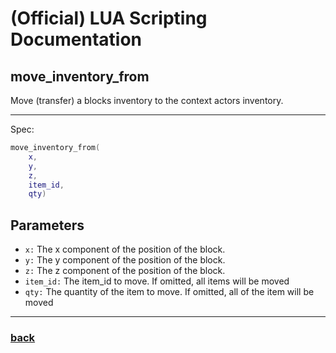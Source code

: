 
# (Official) LUA Scripting Documentation

## move_inventory_from

Move (transfer) a blocks inventory to the context actors inventory.

___

Spec:

```lua
move_inventory_from(
	x,
	y,
	z,
	item_id,
	qty)
```

## Parameters

- `x:` The x component of the position of the block.
- `y:` The y component of the position of the block.
- `z:` The z component of the position of the block.
- `item_id:` The item_id to move. If omitted, all items will be moved
- `qty:` The quantity of the item to move. If omitted, all of the item will be moved

___

### [back](../inventory)
